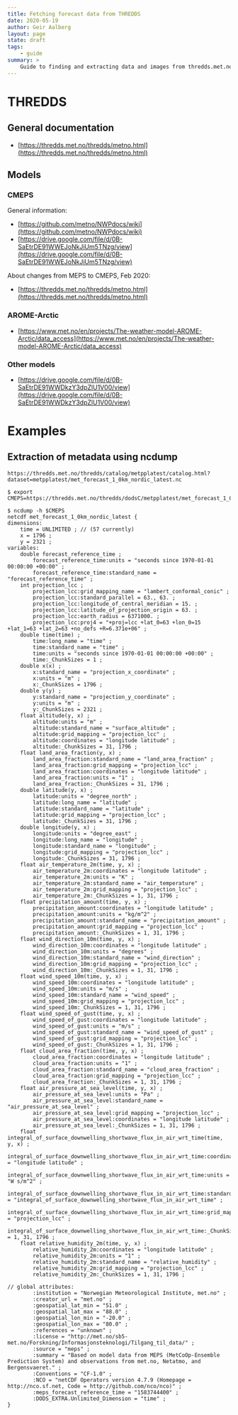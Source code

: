 ```yaml
---
title: Fetching forecast data from THREDDS
date: 2020-05-19
author: Geir Aalberg
layout: page
state: draft
tags:
    - guide
summary: >
    Guide to finding and extracting data and images from thredds.met.no
---
```


# THREDDS

## General documentation

- [https://thredds.met.no/thredds/metno.html](https://thredds.met.no/thredds/metno.html)

## Models

### CMEPS

General information:

- [https://github.com/metno/NWPdocs/wiki](https://github.com/metno/NWPdocs/wiki)
- [https://drive.google.com/file/d/0B-SaEtrDE91WWEJoNkJiUm5TNzg/view](https://drive.google.com/file/d/0B-SaEtrDE91WWEJoNkJiUm5TNzg/view)

About changes from MEPS to CMEPS, Feb 2020:

- [https://thredds.met.no/thredds/metno.html](https://thredds.met.no/thredds/metno.html)

### AROME-Arctic

- [https://www.met.no/en/projects/The-weather-model-AROME-Arctic/data_access](https://www.met.no/en/projects/The-weather-model-AROME-Arctic/data_access)

### Other models

- [https://drive.google.com/file/d/0B-SaEtrDE91WWDkzY3dpZlU1V00/view](https://drive.google.com/file/d/0B-SaEtrDE91WWDkzY3dpZlU1V00/view)


# Examples

## Extraction of metadata using ncdump

    https://thredds.met.no/thredds/catalog/metpplatest/catalog.html?dataset=metpplatest/met_forecast_1_0km_nordic_latest.nc

    $ export CMEPS=https://thredds.met.no/thredds/dodsC/metpplatest/met_forecast_1_0km_nordic_latest.nc

    $ ncdump -h $CMEPS
    netcdf met_forecast_1_0km_nordic_latest {
    dimensions:
        time = UNLIMITED ; // (57 currently)
        x = 1796 ;
        y = 2321 ;
    variables:
        double forecast_reference_time ;
            forecast_reference_time:units = "seconds since 1970-01-01 00:00:00 +00:00" ;
            forecast_reference_time:standard_name = "forecast_reference_time" ;
        int projection_lcc ;
            projection_lcc:grid_mapping_name = "lambert_conformal_conic" ;
            projection_lcc:standard_parallel = 63., 63. ;
            projection_lcc:longitude_of_central_meridian = 15. ;
            projection_lcc:latitude_of_projection_origin = 63. ;
            projection_lcc:earth_radius = 6371000. ;
            projection_lcc:proj4 = "+proj=lcc +lat_0=63 +lon_0=15 +lat_1=63 +lat_2=63 +no_defs +R=6.371e+06" ;
        double time(time) ;
            time:long_name = "time" ;
            time:standard_name = "time" ;
            time:units = "seconds since 1970-01-01 00:00:00 +00:00" ;
            time:_ChunkSizes = 1 ;
        double x(x) ;
            x:standard_name = "projection_x_coordinate" ;
            x:units = "m" ;
            x:_ChunkSizes = 1796 ;
        double y(y) ;
            y:standard_name = "projection_y_coordinate" ;
            y:units = "m" ;
            y:_ChunkSizes = 2321 ;
        float altitude(y, x) ;
            altitude:units = "m" ;
            altitude:standard_name = "surface_altitude" ;
            altitude:grid_mapping = "projection_lcc" ;
            altitude:coordinates = "longitude latitude" ;
            altitude:_ChunkSizes = 31, 1796 ;
        float land_area_fraction(y, x) ;
            land_area_fraction:standard_name = "land_area_fraction" ;
            land_area_fraction:grid_mapping = "projection_lcc" ;
            land_area_fraction:coordinates = "longitude latitude" ;
            land_area_fraction:units = "1" ;
            land_area_fraction:_ChunkSizes = 31, 1796 ;
        double latitude(y, x) ;
            latitude:units = "degree_north" ;
            latitude:long_name = "latitude" ;
            latitude:standard_name = "latitude" ;
            latitude:grid_mapping = "projection_lcc" ;
            latitude:_ChunkSizes = 31, 1796 ;
        double longitude(y, x) ;
            longitude:units = "degree_east" ;
            longitude:long_name = "longitude" ;
            longitude:standard_name = "longitude" ;
            longitude:grid_mapping = "projection_lcc" ;
            longitude:_ChunkSizes = 31, 1796 ;
        float air_temperature_2m(time, y, x) ;
            air_temperature_2m:coordinates = "longitude latitude" ;
            air_temperature_2m:units = "K" ;
            air_temperature_2m:standard_name = "air_temperature" ;
            air_temperature_2m:grid_mapping = "projection_lcc" ;
            air_temperature_2m:_ChunkSizes = 1, 31, 1796 ;
        float precipitation_amount(time, y, x) ;
            precipitation_amount:coordinates = "longitude latitude" ;
            precipitation_amount:units = "kg/m^2" ;
            precipitation_amount:standard_name = "precipitation_amount" ;
            precipitation_amount:grid_mapping = "projection_lcc" ;
            precipitation_amount:_ChunkSizes = 1, 31, 1796 ;
        float wind_direction_10m(time, y, x) ;
            wind_direction_10m:coordinates = "longitude latitude" ;
            wind_direction_10m:units = "degrees" ;
            wind_direction_10m:standard_name = "wind_direction" ;
            wind_direction_10m:grid_mapping = "projection_lcc" ;
            wind_direction_10m:_ChunkSizes = 1, 31, 1796 ;
        float wind_speed_10m(time, y, x) ;
            wind_speed_10m:coordinates = "longitude latitude" ;
            wind_speed_10m:units = "m/s" ;
            wind_speed_10m:standard_name = "wind_speed" ;
            wind_speed_10m:grid_mapping = "projection_lcc" ;
            wind_speed_10m:_ChunkSizes = 1, 31, 1796 ;
        float wind_speed_of_gust(time, y, x) ;
            wind_speed_of_gust:coordinates = "longitude latitude" ;
            wind_speed_of_gust:units = "m/s" ;
            wind_speed_of_gust:standard_name = "wind_speed_of_gust" ;
            wind_speed_of_gust:grid_mapping = "projection_lcc" ;
            wind_speed_of_gust:_ChunkSizes = 1, 31, 1796 ;
        float cloud_area_fraction(time, y, x) ;
            cloud_area_fraction:coordinates = "longitude latitude" ;
            cloud_area_fraction:units = "1" ;
            cloud_area_fraction:standard_name = "cloud_area_fraction" ;
            cloud_area_fraction:grid_mapping = "projection_lcc" ;
            cloud_area_fraction:_ChunkSizes = 1, 31, 1796 ;
        float air_pressure_at_sea_level(time, y, x) ;
            air_pressure_at_sea_level:units = "Pa" ;
            air_pressure_at_sea_level:standard_name = "air_pressure_at_sea_level" ;
            air_pressure_at_sea_level:grid_mapping = "projection_lcc" ;
            air_pressure_at_sea_level:coordinates = "longitude latitude" ;
            air_pressure_at_sea_level:_ChunkSizes = 1, 31, 1796 ;
        float integral_of_surface_downwelling_shortwave_flux_in_air_wrt_time(time, y, x) ;
            integral_of_surface_downwelling_shortwave_flux_in_air_wrt_time:coordinates = "longitude latitude" ;
            integral_of_surface_downwelling_shortwave_flux_in_air_wrt_time:units = "W s/m^2" ;
            integral_of_surface_downwelling_shortwave_flux_in_air_wrt_time:standard_name = "integral_of_surface_downwelling_shortwave_flux_in_air_wrt_time" ;
            integral_of_surface_downwelling_shortwave_flux_in_air_wrt_time:grid_mapping = "projection_lcc" ;
            integral_of_surface_downwelling_shortwave_flux_in_air_wrt_time:_ChunkSizes = 1, 31, 1796 ;
        float relative_humidity_2m(time, y, x) ;
            relative_humidity_2m:coordinates = "longitude latitude" ;
            relative_humidity_2m:units = "1" ;
            relative_humidity_2m:standard_name = "relative_humidity" ;
            relative_humidity_2m:grid_mapping = "projection_lcc" ;
            relative_humidity_2m:_ChunkSizes = 1, 31, 1796 ;

    // global attributes:
            :institution = "Norwegian Meteorological Institute, met.no" ;
            :creator_url = "met.no" ;
            :geospatial_lat_min = "51.0" ;
            :geospatial_lat_max = "88.0" ;
            :geospatial_lon_min = "-20.0" ;
            :geospatial_lon_max = "80.0" ;
            :references = "unknown" ;
            :license = "http://met.no/sb5-met.no/Forskning/Informasjonsteknologi/Tilgang_til_data/" ;
            :source = "meps" ;
            :summary = "Based on model data from MEPS (MetCoOp-Ensemble Prediction System) and observations from met.no, Netatmo, and Bergensvaeret." ;
            :Conventions = "CF-1.0" ;
            :NCO = "netCDF Operators version 4.7.9 (Homepage = http://nco.sf.net, Code = http://github.com/nco/nco)" ;
            :meps_forecast_reference_time = "1583744400" ;
            :DODS_EXTRA.Unlimited_Dimension = "time" ;
    }
